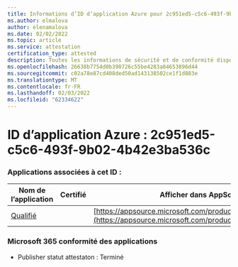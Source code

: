 ```yaml
---
title: Informations d’ID d’application Azure pour 2c951ed5-c5c6-493f-9b02-4b42e3ba536c
ms.author: elmalova
author: elenamalova
ms.date: 02/02/2022
ms.topic: article
ms.service: attestation
certification_type: attested
description: Toutes les informations de sécurité et de conformité disponibles pour 2c951ed5-c5c6-493f-9b02-4b42e3ba536c.
ms.openlocfilehash: 26638b7754d0b390726c55be4283a84653896d44
ms.sourcegitcommit: c02a78e87cd408ded50ad143138502ce1f1d883e
ms.translationtype: MT
ms.contentlocale: fr-FR
ms.lasthandoff: 02/03/2022
ms.locfileid: "62334622"
---
```

# <a name="azure-app-id-2c951ed5-c5c6-493f-9b02-4b42e3ba536c"></a>ID d’application Azure : 2c951ed5-c5c6-493f-9b02-4b42e3ba536c


### <a name="apps-associated-with-this-id"></a>Applications associées à cet ID :
| **Nom de l’application** | **Certifié** | **Afficher dans AppSource** |
|--------------|---------------|-----------------------|
| [Qualifié](https://docs.microsoft.com/microsoft-365-app-certification/forward/WA200002720) |  | [https://appsource.microsoft.com/product/office/WA200002720](https://appsource.microsoft.com/product/office/WA200002720) |

### <a name="microsoft-365-app-compliance-status"></a>Microsoft 365 conformité des applications
- Publisher statut attestaton : Terminé
